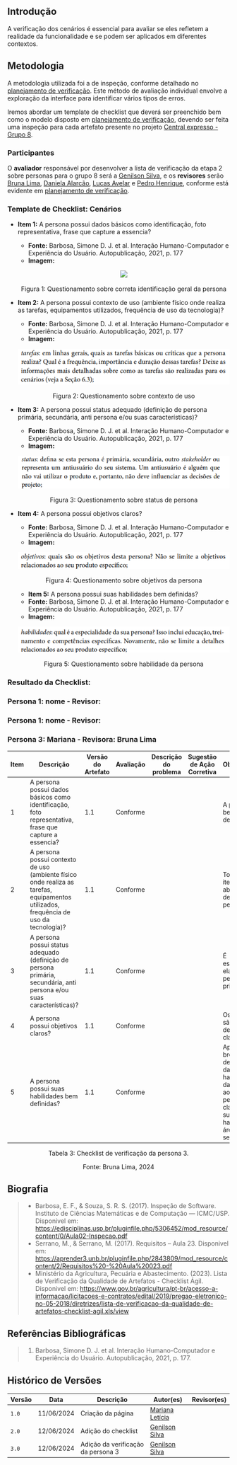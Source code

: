 ## Introdução
A verificação dos cenários é essencial para avaliar se eles refletem a realidade da funcionalidade e se podem ser aplicados em diferentes contextos.

## Metodologia
A metodologia utilizada foi a de inspeção, conforme detalhado no [planejamento de verificação](../planejamento_verificacao.md). Este método de avaliação individual envolve a exploração da interface para identificar vários tipos de erros.

Iremos abordar um template de checklist que deverá ser preenchido bem como o modelo disposto em [planejamento de verificação](../planejamento_verificacao.md), devendo ser feita uma inspeção para cada artefato presente no projeto [Central expresso - Grupo 8](https://interacao-humano-computador.github.io/2024.1-Central-Expresso/).

### Participantes
O **avaliador** responsável por desenvolver a lista de verificação da etapa 2 sobre personas para o grupo 8 será a [Genilson Silva](https://github.com/GenilsonJrs), e os **revisores** serão [Bruna Lima](https://github.com/libruna), [Daniela Alarcão](https://github.com/danialarcao), [Lucas Avelar](https://github.com/LucasAvelar2711) e  [Pedro Henrique](https://github.com/PedroHhenriq), conforme está evidente em [planejamento de verificação](../planejamento_verificacao.md).

### Template de Checklist: Cenários

- **Item 1:** A persona possui dados básicos como identificação, foto representativa, frase que capture a essencia?
    - **Fonte:**  Barbosa, Simone D. J. et al. Interação Humano-Computador e Experiência do Usuário. Autopublicação, 2021, p. 177
    - **Imagem:** <br>

    <center>

    ![](img/personas1.png)

    </center>

    <p style="text-align: center">Figura 1: Questionamento sobre correta identificação geral da persona</p>

- **Item 2:** A persona possui contexto de uso (ambiente físico onde realiza as tarefas, equipamentos utilizados, frequência de uso da tecnologia)?
    - **Fonte:**  Barbosa, Simone D. J. et al. Interação Humano-Computador e Experiência do Usuário. Autopublicação, 2021, p. 177
    - **Imagem:** <br>

    <center>

    ![](img/persona2.png)

    </center>

    <p style="text-align: center">Figura 2: Questionamento sobre contexto de uso</p>

- **Item 3:** A persona possui status adequado (definição de persona primária, secundária, anti persona e/ou suas características)?
    - **Fonte:** Barbosa, Simone D. J. et al. Interação Humano-Computador e Experiência do Usuário. Autopublicação, 2021, p. 177
    - **Imagem:** <br>

    <center>

    ![](img/persona3.png)

    </center>

    <p style="text-align: center">Figura 3: Questionamento sobre status de persona</p>

- **Item 4:** A persona possui objetivos claros?
    - **Fonte:** Barbosa, Simone D. J. et al. Interação Humano-Computador e Experiência do Usuário. Autopublicação, 2021, p. 177
    - **Imagem:** <br>

    <center>

    ![](img/persona4.png)

    </center>

    <p style="text-align: center">Figura 4: Questionamento sobre objetivos da persona</p>

    - **Item 5:** A persona possui suas habilidades bem definidas?
    - **Fonte:** Barbosa, Simone D. J. et al. Interação Humano-Computador e Experiência do Usuário. Autopublicação, 2021, p. 177
    - **Imagem:** <br>

    <center>

    ![](img/persona5.png)

    </center>

    <p style="text-align: center">Figura 5: Questionamento sobre habilidade da persona</p>

### Resultado da Checklist:

### Persona 1: nome - Revisor: 
### Persona 1: nome - Revisor: 

### Persona 3: Mariana - Revisora: Bruna Lima

<center> 

| Item | Descrição      | Versão do Artefato | Avaliação      | Descrição do problema | Sugestão de Ação Corretiva | Observações |
| ---- | -------------- | ------------------ | -------------- | --------------------- | -------------------------- | ----------- |
|  1   | A persona possui dados básicos como identificação, foto representativa, frase que capture a essencia? | 1.1 | Conforme | | | A persona foi bem detalhado. |
|  2   | A persona possui contexto de uso (ambiente físico onde realiza as tarefas, equipamentos utilizados, frequência de uso da tecnologia)? | 1.1 | Conforme | | | Todos esses itens são abordados na descrição do perfil. |
|  3   | A persona possui status adequado (definição de persona primária, secundária, anti persona e/ou suas características)? | 1.1 | Conforme | | | É especificado, ela é uma persona primária | 
|  4   | A persona possui objetivos claros? | 1.1 | Conforme | | | Os objetivos são definidos de forma clara |
|  5   | A persona possui suas habilidades bem definidas? | 1.1 | Conforme | | | Apesar da breve descrição das habilidades da persona, ao ler seu perfil, fica claro quais suas habilidades e área em que se destaca. |

</center>

<p style="text-align: center">Tabela 3: Checklist de verificação da persona 3.</p>
<p style="text-align: center">Fonte: Bruna Lima, 2024</p>

## Biografia
>- Barbosa, E. F., & Souza, S. R. S. (2017). Inspeção de Software. Instituto de Ciências Matemáticas e de Computação — ICMC/USP. Disponivel em: https://edisciplinas.usp.br/pluginfile.php/5306452/mod_resource/content/0/Aula02-Inspecao.pdf
>- Serrano, M., & Serrano, M. (2017). Requisitos – Aula 23. Disponivel em: https://aprender3.unb.br/pluginfile.php/2843809/mod_resource/content/2/Requisitos%20-%20Aula%20023.pdf
>- Ministério da Agricultura, Pecuária e Abastecimento. (2023). Lista de Verificação da Qualidade de Artefatos - Checklist Ágil. Disponivel em: https://www.gov.br/agricultura/pt-br/acesso-a-informacao/licitacoes-e-contratos/edital/2019/pregao-eletronico-no-05-2018/diretrizes/lista-de-verificacao-da-qualidade-de-artefatos-checklist-agil.xls/view

## Referências Bibliográficas
> 1. Barbosa, Simone D. J. et al. Interação Humano-Computador e Experiência do Usuário. Autopublicação, 2021, p. 177.

## Histórico de Versões

| Versão |    Data    | Descrição                                 | Autor(es)                                       | Revisor(es)                                    |
| ------ | :--------: | ----------------------------------------- | ----------------------------------------------- | ---------------------------------------------- |
| `1.0`   | 11/06/2024 | Criação da página                         | [Mariana Letícia](https://github.com/Marianannn) |   |
| `2.0`   | 12/06/2024 | Adição do checklist                         | [Genilson Silva](https://github.com/GenilsonJrs) |   |
| `3.0`   | 12/06/2024 | Adição da verificação da persona 3     | [Genilson Silva](https://github.com/GenilsonJrs) |   |